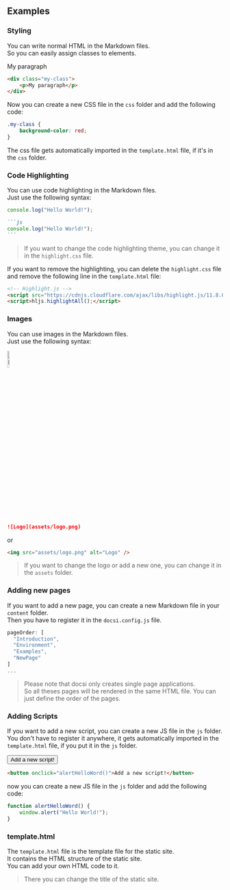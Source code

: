 ## Examples

### Styling

You can write normal HTML in the Markdown files. <br/>
So you can easily assign classes to elements. <br/>

<div class="my-class">
    <p>My paragraph</p>
</div>

```html
<div class="my-class">
    <p>My paragraph</p>
</div>
```

Now you can create a new CSS file in the `css` folder and add the following code:

```css
.my-class {
    background-color: red;
}
```

The css file gets automatically imported in the `template.html` file, if it's in the `css` folder. <br/>

### Code Highlighting

You can use code highlighting in the Markdown files. <br/>
Just use the following syntax:

```js
console.log("Hello World!");
```

````markdown
```js
console.log("Hello World!");
```
````

> If you want to change the code highlighting theme, you can change it in the `highlight.css` file. <br/>

If you want to remove the highlighting, you can delete the `highlight.css` file and remove the following line in the `template.html` file:

```html
<!-- Highlight.js -->
<script src="https://cdnjs.cloudflare.com/ajax/libs/highlight.js/11.8.0/highlight.min.js"></script>
<script>hljs.highlightAll();</script>
```

### Images

You can use images in the Markdown files. <br/>
Just use the following syntax:

<img src="assets/logo.png" alt="Logo" style="width: 10%; height: 10%;" />

````markdown
![Logo](assets/logo.png)
````

or

```html
<img src="assets/logo.png" alt="Logo" />
```

> If you want to change the logo or add a new one, you can change it in the `assets` folder. <br/>

### Adding new pages

If you want to add a new page, you can create a new Markdown file in your `content` folder. <br/>
Then you have to register it in the `docsi.config.js` file. <br/>

```js
pageOrder: [
  "Introduction", 
  "Environment", 
  "Examples", 
  "NewPage"
]
...
```

> Please note that docsi only creates single page applications. <br/>
> So all theses pages will be rendered in the same HTML file. You can just define the order of the pages. <br/>

### Adding Scripts

If you want to add a new script, you can create a new JS file in the `js` folder. <br/>
You don't have to register it anywhere, it gets automatically imported in the `template.html` file, if you put it in the `js` folder. <br/>

<button onclick="alertHelloWord()">Add a new script!</button>

```html
<button onclick="alertHelloWord()">Add a new script!</button>
```

now you can create a new JS file in the `js` folder and add the following code:

```js
function alertHelloWord() {
    window.alert("Hello World!");
}
```

### template.html

The `template.html` file is the template file for the static site. <br/>
It contains the HTML structure of the static site. <br/>
You can add your own HTML code to it. <br/>

> There you can change the title of the static site. <br/>

